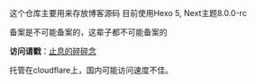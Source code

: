
这个仓库主要用来存放博客源码
目前使用Hexo 5, Next主题8.0.0-rc

备案是不可能备案的，这辈子都不可能备案的

**访问请戳**：[止息的碎碎念](https://zhangjk98.xyz/)

托管在cloudflare上，国内可能访问速度不佳。